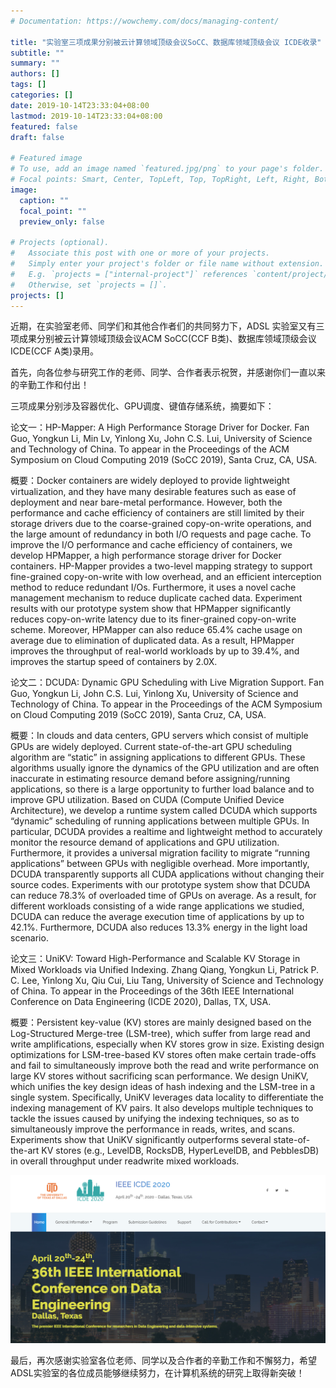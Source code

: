 ```yaml
---
# Documentation: https://wowchemy.com/docs/managing-content/

title: "实验室三项成果分别被云计算领域顶级会议SoCC、数据库领域顶级会议 ICDE收录"
subtitle: ""
summary: ""
authors: []
tags: []
categories: []
date: 2019-10-14T23:33:04+08:00
lastmod: 2019-10-14T23:33:04+08:00
featured: false
draft: false

# Featured image
# To use, add an image named `featured.jpg/png` to your page's folder.
# Focal points: Smart, Center, TopLeft, Top, TopRight, Left, Right, BottomLeft, Bottom, BottomRight.
image:
  caption: ""
  focal_point: ""
  preview_only: false

# Projects (optional).
#   Associate this post with one or more of your projects.
#   Simply enter your project's folder or file name without extension.
#   E.g. `projects = ["internal-project"]` references `content/project/deep-learning/index.md`.
#   Otherwise, set `projects = []`.
projects: []
---
```

近期，在实验室老师、同学们和其他合作者们的共同努力下，ADSL 实验室又有三项成果分别被云计算领域顶级会议ACM SoCC(CCF B类)、数据库领域顶级会议ICDE(CCF A类)录用。

首先，向各位参与研究工作的老师、同学、合作者表示祝贺，并感谢你们一直以来的辛勤工作和付出！

三项成果分别涉及容器优化、GPU调度、键值存储系统，摘要如下：

论文一：HP-Mapper: A High Performance Storage Driver for Docker. Fan Guo, Yongkun Li, Min Lv, Yinlong Xu, John C.S. Lui, University of Science and Technology of China. To appear in the Proceedings of the ACM Symposium on Cloud Computing 2019 (SoCC 2019), Santa Cruz, CA, USA.

概要：Docker containers are widely deployed to provide lightweight virtualization, and they have many desirable features such as ease of deployment and near bare-metal performance. However, both the performance and cache efficiency of containers are still limited by their storage drivers due to the coarse-grained copy-on-write operations, and the large amount of redundancy in both I/O requests and page cache. To improve the I/O performance and cache efficiency of containers, we develop HPMapper, a high performance storage driver for Docker containers. HP-Mapper provides a two-level mapping strategy to support fine-grained copy-on-write with low overhead, and an efficient interception method to reduce redundant I/Os. Furthermore, it uses a novel cache management mechanism to reduce duplicate cached data. Experiment results with our prototype system show that HPMapper significantly reduces copy-on-write latency due to its finer-grained copy-on-write scheme. Moreover, HPMapper can also reduce 65.4% cache usage on average due to elimination of duplicated data. As a result, HPMapper improves the throughput of real-world workloads by up to 39.4%, and improves the startup speed of containers by 2.0X.

论文二：DCUDA: Dynamic GPU Scheduling with Live Migration Support. Fan Guo, Yongkun Li, John C.S. Lui, Yinlong Xu, University of Science and Technology of China. To appear in the Proceedings of the ACM Symposium on Cloud Computing 2019 (SoCC 2019), Santa Cruz, CA, USA.

概要：In clouds and data centers, GPU servers which consist of multiple GPUs are widely deployed. Current state-of-the-art GPU scheduling algorithm are “static” in assigning applications to different GPUs. These algorithms usually ignore the dynamics of the GPU utilization and are often inaccurate in estimating resource demand before assigning/running applications, so there is a large opportunity to further load balance and to improve GPU utilization. Based on CUDA (Compute Unified Device Architecture), we develop a runtime system called DCUDA which supports “dynamic” scheduling of running applications between multiple GPUs. In particular, DCUDA provides a realtime and lightweight method to accurately monitor the resource demand of applications and GPU utilization. Furthermore, it provides a universal migration facility to migrate “running applications” between GPUs with negligible overhead. More importantly, DCUDA transparently supports all CUDA applications without changing their source codes. Experiments with our prototype system show that DCUDA can reduce 78.3% of overloaded time of GPUs on average. As a result, for different workloads consisting of a wide range applications we studied, DCUDA can reduce the average execution time of applications by up to 42.1%. Furthermore, DCUDA also reduces 13.3% energy in the light load scenario.

论文三：UniKV: Toward High-Performance and Scalable KV Storage in Mixed Workloads via Unified Indexing. Zhang Qiang, Yongkun Li, Patrick P. C. Lee, Yinlong Xu, Qiu Cui, Liu Tang, University of Science and Technology of China. To appear in the Proceedings of the 36th IEEE International Conference on Data Engineering (ICDE 2020), Dallas, TX, USA.

概要：Persistent key-value (KV) stores are mainly designed based on the Log-Structured Merge-tree (LSM-tree), which suffer from large read and write amplifications, especially when KV stores grow in size. Existing design optimizations for LSM-tree-based KV stores often make certain trade-offs and fail to simultaneously improve both the read and write performance on large KV stores without sacrificing scan performance. We design UniKV, which unifies the key design ideas of hash indexing and the LSM-tree in a single system. Specifically, UniKV leverages data locality to differentiate the indexing management of KV pairs. It also develops multiple techniques to tackle the issues caused by unifying the indexing techniques, so as to simultaneously improve the performance in reads, writes, and scans. Experiments show that UniKV significantly outperforms several state-of-the-art KV stores (e.g., LevelDB, RocksDB, HyperLevelDB, and PebblesDB) in overall throughput under readwrite mixed workloads.

![](icde2020.png)

最后，再次感谢实验室各位老师、同学以及合作者的辛勤工作和不懈努力，希望ADSL实验室的各位成员能够继续努力，在计算机系统的研究上取得新突破！
